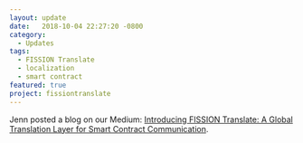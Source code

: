 ```yaml
---
layout: update
date:   2018-10-04 22:27:20 -0800
category:
  - Updates
tags:
  - FISSION Translate
  - localization
  - smart contract
featured: true
project: fissiontranslate
---
```

Jenn posted a blog on our Medium: [Introducing FISSION Translate: A Global Translation Layer for Smart Contract Communication](https://medium.com/spadebuilders/introducing-fission-translate-a-global-translation-layer-for-smart-contract-communication-bacd61110e82).